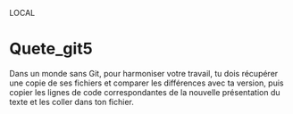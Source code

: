 LOCAL

# Quete_git5

Dans un monde sans Git, pour harmoniser votre travail, tu dois récupérer une copie de ses fichiers et comparer les différences avec ta version, puis copier les lignes de code correspondantes de la nouvelle présentation du texte et les coller dans ton fichier.
